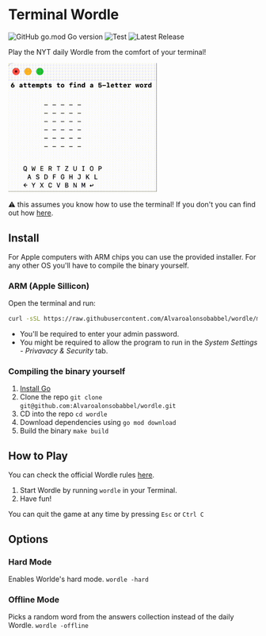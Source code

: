 # Terminal Wordle
![GitHub go.mod Go version](https://img.shields.io/github/go-mod/go-version/Alvaroalonsobabbel/wordle) ![Test](https://github.com/Alvaroalonsobabbel/wordle/actions/workflows/test.yml/badge.svg) ![Latest Release](https://img.shields.io/github/v/release/Alvaroalonsobabbel/wordle?color=blue&label=Latest%20Release)

Play the NYT daily Wordle from the comfort of your terminal!

<img src="doc/example.gif" alt="drawing" width="300"/>

⚠️ this assumes you know how to use the terminal! If you don't you can find out how [here](https://www.google.com/search?q=how+to+use+the+terminal).

## Install

For Apple computers with ARM chips you can use the provided installer. For any other OS you'll have to compile the binary yourself.

### ARM (Apple Sillicon)

Open the terminal and run:

```bash
curl -sSL https://raw.githubusercontent.com/Alvaroalonsobabbel/wordle/main/bin/install.sh | bash
```

- You'll be required to enter your admin password.
- You might be required to allow the program to run in the *System Settings - Privavacy & Security* tab.

### Compiling the binary yourself

1. [Install Go](https://go.dev/doc/install)
2. Clone the repo `git clone git@github.com:Alvaroalonsobabbel/wordle.git`
3. CD into the repo `cd wordle`
4. Download dependencies using `go mod download`
5. Build the binary `make build`

## How to Play

You can check the official Wordle rules [here](https://www.nytimes.com/2023/08/01/crosswords/how-to-talk-about-wordle.html).

1. Start Wordle by running `wordle` in your Terminal.
2. Have fun!

You can quit the game at any time by pressing `Esc` or `Ctrl C`

## Options

### Hard Mode

Enables Worlde's hard mode.
`wordle -hard`

### Offline Mode

Picks a random word from the answers collection instead of the daily Wordle.
`wordle -offline`
